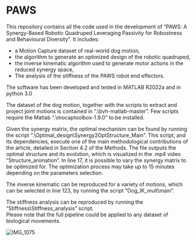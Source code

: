 # PAWS

This repository contains all the code used in the development of “PAWS: A Synergy-Based Robotic Quadruped Leveraging Passivity for Robustness and Behavioural Diversity”. 
It includes: 
-	a Motion Capture dataset of real-world dog motion,
-	the algorithm to generate an optimized design of the robotic quadruped, 
-	the inverse kinematic algorithm used to generate motor actions in the reduced synergy space,
-	The analysis of the stiffness of the PAWS robot end effectors. 

The software has been developed and tested in MATLAB R2022a and in python 3.0 

The dataset of the dog motion, together with the scripts to extract and project joint motions is contained in “.\bvh-matlab-master”. Few scripts require the Matlab “.\mocaptoolbox-1.9.0” to be installed. 

Given the synergy matrix, the optimal mechanism can be found by running the script “.\Optimal_design\Synergy2OptStructure_Main”. This script, and its dependencies, execute one of the main methodological contributions of the article, detailed in Section 4.2 of the Methods. The file outputs the optimal structure and its evolution, which is visualized in the .mp4 video “Structure_animation”. In line 17, it is possible to vary the synergy matrix to be optimized for. The optimization process may take up to 15 minutes depending on the parameters selection. 

The inverse kinematic can be reproduced for a variety of motions, which can be selected in line 123, by running the script “Dog_IK_mult\main”.

The stiffness analysis can be reproduced by running the “Stiffness\Stiffness_analysis” script.  
Please note that the full pipeline could be applied to any dataset of biological movements. 

![IMG_1075](https://github.com/fstella97/PAWS/assets/85675387/79899a22-3d6f-43d2-af97-6a76b959fdd4)
